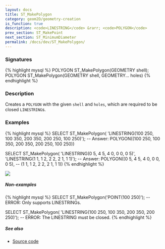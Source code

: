 ```yaml
---
layout: docs
title: ST_MakePolygon
category: geom2D/geometry-creation
is_function: true
description: <code>LINESTRING</code> &rarr; <code>POLYGON</code>
prev_section: ST_MakePoint
next_section: ST_MinimumDiameter
permalink: /docs/dev/ST_MakePolygon/
---
```


### Signatures

{% highlight mysql %}
POLYGON ST_MakePolygon(GEOMETRY shell);
POLYGON ST_MakePolygon(GEOMETRY shell, GEOMETRY... holes)
{% endhighlight %}

### Description

Creates a `POLYGON` with the given `shell` and `holes`, which are
required to be closed `LINESTRING`s.

### Examples

{% highlight mysql %}
SELECT ST_MakePolygon(
        'LINESTRING(100 250, 100 350, 200 350, 200 250, 100 250)');
-- Answer: POLYGON((100 250, 100 350, 200 350, 200 250, 100 250))

SELECT ST_MakePolygon(
            'LINESTRING(0 5, 4 5, 4 0, 0 0, 0 5)',
            'LINESTRING(1 1, 1 2, 2 2, 2 1, 1 1)');
-- Answer:     POLYGON((0 5, 4 5, 4 0, 0 0, 0 5),
--                     (1 1, 1 2, 2 2, 2 1, 1 1))
{% endhighlight %}

<img class="displayed" src="../ST_MakePolygon_1.png"/>

##### Non-examples

{% highlight mysql %}
SELECT ST_MakePolygon('POINT(100 250)');
-- ERROR: Only supports LINESTRINGs.

SELECT ST_MakePolygon(
            'LINESTRING(100 250, 100 350, 200 350, 200 250)');
-- ERROR: The LINESTRING must be closed.
{% endhighlight %}

##### See also

* <a href="https://github.com/orbisgis/h2gis/blob/master/h2spatial-ext/src/main/java/org/h2gis/h2spatialext/function/spatial/create/ST_MakePolygon.java" target="_blank">Source code</a>
